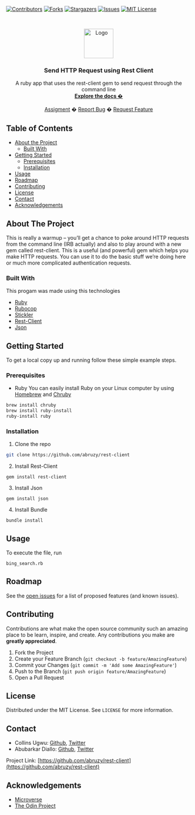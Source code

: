 <!-- PROJECT SHIELDS -->
<!--
*** I'm using markdown "reference style" links for readability.
*** Reference links are enclosed in brackets [ ] instead of parentheses ( ).
*** See the bottom of this document for the declaration of the reference variables
*** for contributors-url, forks-url, etc. This is an optional, concise syntax you may use.
*** https://www.markdownguide.org/basic-syntax/#reference-style-links
-->
[![Contributors][contributors-shield]][contributors-url]
[![Forks][forks-shield]][forks-url]
[![Stargazers][stars-shield]][stars-url]
[![Issues][issues-shield]][issues-url]
[![MIT License][license-shield]][license-url]



<!-- PROJECT LOGO -->
<br />
<p align="center">
  <a href="https://www.microverse.org/">
    <img src="doc/microverse.png" alt="Logo" width="80" height="80">
  </a>

  <h3 align="center">Send HTTP Request using Rest Client</h3>

  <p align="center">
    A ruby app that uses the rest-client gem to send request through the command line
    <br />
    <a href="https://github.com/abruzy/rest-client/blob/master/README.md"><strong>Explore the docs �</strong></a>
    <br />
    <br />
    <a href="https://www.theodinproject.com/courses/ruby-programming/lessons/advanced-building-blocks.">Assigment</a>
    �
    <a href="https://github.com/abruzy/rest-client/issues">Report Bug</a>
    �
    <a href="https://github.com/abruzy/rest-client/issues">Request Feature</a>
  </p>
</p>



<!-- TABLE OF CONTENTS -->
## Table of Contents

* [About the Project](#about-the-project)
  * [Built With](#built-with)
* [Getting Started](#getting-started)
  * [Prerequisites](#prerequisites)
  * [Installation](#installation)
* [Usage](#usage)
* [Roadmap](#roadmap)
* [Contributing](#contributing)
* [License](#license)
* [Contact](#contact)
* [Acknowledgements](#acknowledgements)



<!-- ABOUT THE PROJECT -->
## About The Project

<!-- [![Product Name Screen Shot][product-screenshot]](https://example.com) -->

This is really a warmup – you’ll get a chance to poke around HTTP requests from the command line (IRB actually) and also to play around with a new gem called rest-client. This is a useful (and powerful) gem which helps you make HTTP requests. You can use it to do the basic stuff we’re doing here or much more complicated authentication requests.

### Built With
This progam was made using this technologies
* [Ruby](https://www.ruby-lang.org/en/)
* [Rubocop](https://github.com/rubocop-hq/rubocop)
* [Stickler](https://stickler-ci.com/)
* [Rest-Client](https://rubygems.org/gems/rest-client)
* [Json](https://rubygems.org/gems/json)


<!-- GETTING STARTED -->
## Getting Started

To get a local copy up and running follow these simple example steps.

### Prerequisites

* Ruby
You can easily install Ruby on your Linux computer by using [Homebrew](https://docs.brew.sh/) and [Chruby](https://github.com/postmodern/chruby)
```sh
brew install chruby
brew install ruby-install
ruby-install ruby
```

### Installation

<!-- 1. Get a free API Key at [https://example.com](https://example.com) -->
1. Clone the repo
```sh
git clone https://github.com/abruzy/rest-client
```
2. Install Rest-Client
```
gem install rest-client
```
3. Install Json
```
gem install json
```

4. Install Bundle
```
bundle install
```

<!-- USAGE EXAMPLES -->
## Usage

To execute the file, run
``` 
bing_search.rb
``` 
<!-- ROADMAP -->
## Roadmap

See the [open issues](https://github.com/abruzy/rest-client/issues) for a list of proposed features (and known issues).


<!-- CONTRIBUTING -->
## Contributing

Contributions are what make the open source community such an amazing place to be learn, inspire, and create. Any contributions you make are **greatly appreciated**.

1. Fork the Project
2. Create your Feature Branch (`git checkout -b feature/AmazingFeature`)
3. Commit your Changes (`git commit -m 'Add some AmazingFeature'`)
4. Push to the Branch (`git push origin feature/AmazingFeature`)
5. Open a Pull Request



<!-- LICENSE -->
## License

Distributed under the MIT License. See `LICENSE` for more information.


<!-- CONTACT -->
## Contact


* Collins Ugwu: [Github](https://github.com/collinsugwu), [Twitter](https://twitter.com/collinsugwu_me)
* Abubarkar Diallo: [Github](https://github.com/abruzy), [Twitter](https://twitter.com/abruzy01)

Project Link: [https://github.com/abruzy/rest-client](https://github.com/abruzy/rest-client)

<!-- ACKNOWLEDGEMENTS -->
## Acknowledgements
* [Microverse](https://www.microverse.org/)
* [The Odin Project](https://www.theodinproject.com/)




<!-- MARKDOWN LINKS & IMAGES -->
<!-- https://www.markdownguide.org/basic-syntax/#reference-style-links -->
[contributors-shield]: https://img.shields.io/github/contributors/abruzy/rest-client
[contributors-url]: https://github.com/abruzy/rest-client/graphs/contributors
[forks-shield]: https://img.shields.io/github/forks/abruzy/rest-client
[forks-url]: https://github.com/abruzy/rest-client/network/members
[stars-shield]: https://img.shields.io/github/stars/abruzy/rest-client
[stars-url]: https://github.com/abruzy/rest-client/stargazers
[issues-shield]: https://img.shields.io/github/issues/abruzy/rest-client
[issues-url]: https://github.com/abruzy/rest-client/issues
[license-shield]: https://img.shields.io/github/license/abruzy/rest-client
[license-url]: https://github.com/abruzy/rest-client/blob/master/LICENSE.txt
